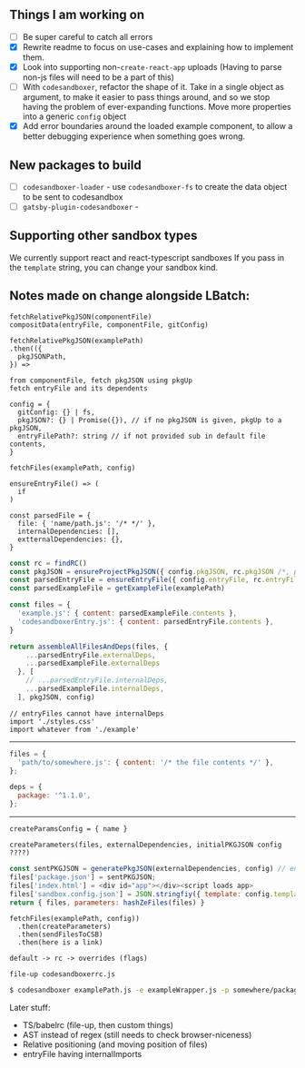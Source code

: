 ## Things I am working on

- [ ] Be super careful to catch all errors
- [x] Rewrite readme to focus on use-cases and explaining how to implement them.
- [x] Look into supporting non-`create-react-app` uploads (Having to parse
      non-js files will need to be a part of this)
- [ ] With `codesandboxer`, refactor the shape of it. Take in a single object as
      argument, to make it easier to pass things around, and so we stop having
      the problem of ever-expanding functions. Move more properties into a
      generic `config` object
- [x] Add error boundaries around the loaded example component, to allow a
      better debugging experience when something goes wrong.

## New packages to build

- [ ] `codesandboxer-loader` - use `codesandboxer-fs` to create the data object
      to be sent to codesandbox
- [ ] `gatsby-plugin-codesandboxer` -

## Supporting other sandbox types

We currently support react and react-typescript sandboxes If you pass in the
`template` string, you can change your sandbox kind.

## Notes made on change alongside LBatch:

```
fetchRelativePkgJSON(componentFile)
compositData(entryFile, componentFile, gitConfig)

fetchRelativePkgJSON(examplePath)
.then(({
  pkgJSONPath,
}) =>

from componentFile, fetch pkgJSON using pkgUp
fetch entryFile and its dependents

config = {
  gitConfig: {} | fs,
  pkgJSON?: {} | Promise({}), // if no pkgJSON is given, pkgUp to a pkgJSON,
  entryFilePath?: string // if not provided sub in default file contents,
}

fetchFiles(examplePath, config)

ensureEntryFile() => (
  if
)

const parsedFile = {
  file: { 'name/path.js': '/* */' },
  internalDependencies: [],
  extternalDependencies: {},
}
```

```js
const rc = findRC()
const pkgJSON = ensureProjectPkgJSON({ config.pkgJSON, rc.pkgJSON /*, pkgUp.pkgJSON*/ })
const parsedEntryFile = ensureEntryFile({ config.entryFile, rc.entryFile /*, defaultedEntryFileContents*/ })
const parsedExampleFile = getExampleFile(examplePath)

const files = {
  'example.js': { content: parsedExampleFile.contents },
  'codesandboxerEntry.js': { content: parsedEntryFile.contents },
}

return assembleAllFilesAndDeps(files, {
    ...parsedEntryFile.externalDeps,
    ...parsedExampleFile.externalDeps
  }, [
    // ...parsedEntryFile.internalDeps,
    ...parsedExampleFile.internalDeps,
  ], pkgJSON, config)
```

```
// entryFiles cannot have internalDeps
import './styles.css'
import whatever from './example'
```

---

```js
files = {
  'path/to/somewhere.js': { content: '/* the file contents */' },
};

deps = {
  package: '^1.1.0',
};
```

---
```
createParamsConfig = { name }

createParameters(files, externalDependencies, initialPKGJSON config ????)
```

```js
const sentPKGJSON = generatePkgJSON(externalDependencies, config) // ensures all packages have react and react-dom
files['package.json'] = sentPKGJSON;
files['index.html'] = <div id="app"></div><script loads app>
files['sandbox.config.json'] = JSON.stringfiy({ template: config.template || 'create-react-app-type' })
return { files, parameters: hashZeFiles(files) }
```

```
fetchFiles(examplePath, config))
  .then(createParameters)
  .then(sendFilesToCSB)
  .then(here is a link)

default -> rc -> overrides (flags)

file-up codesandboxerrc.js
```

```bash
$ codesandboxer examplePath.js -e exampleWrapper.js -p somewhere/package.json
```

Later stuff:

- TS/babelrc (file-up, then custom things)
- AST instead of regex (still needs to check browser-niceness)
- Relative positioning (and moving position of files)
- entryFile having internalImports
